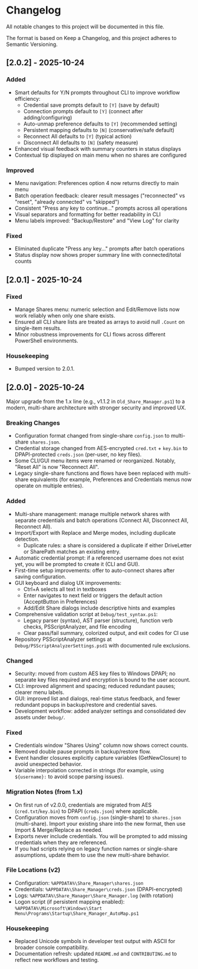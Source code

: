 # Changelog

All notable changes to this project will be documented in this file.

The format is based on Keep a Changelog, and this project adheres to Semantic Versioning.

## [2.0.2] - 2025-10-24

### Added
- Smart defaults for Y/N prompts throughout CLI to improve workflow efficiency:
  - Credential save prompts default to `[Y]` (save by default)
  - Connection prompts default to `[Y]` (connect after adding/configuring)
  - Auto-unmap preference defaults to `[Y]` (recommended setting)
  - Persistent mapping defaults to `[N]` (conservative/safe default)
  - Reconnect All defaults to `[Y]` (typical action)
  - Disconnect All defaults to `[N]` (safety measure)
- Enhanced visual feedback with summary counters in status displays
- Contextual tip displayed on main menu when no shares are configured

### Improved
- Menu navigation: Preferences option 4 now returns directly to main menu
- Batch operation feedback: clearer result messages ("reconnected" vs "reset", "already connected" vs "skipped")
- Consistent "Press any key to continue..." prompts across all operations
- Visual separators and formatting for better readability in CLI
- Menu labels improved: "Backup/Restore" and "View Log" for clarity

### Fixed
- Eliminated duplicate "Press any key..." prompts after batch operations
- Status display now shows proper summary line with connected/total counts

## [2.0.1] - 2025-10-24

### Fixed
- Manage Shares menu: numeric selection and Edit/Remove lists now work reliably when only one share exists.
- Ensured all CLI share lists are treated as arrays to avoid null `.Count` on single-item results.
- Minor robustness improvements for CLI flows across different PowerShell environments.

### Housekeeping
- Bumped version to 2.0.1.

## [2.0.0] - 2025-10-24

Major upgrade from the 1.x line (e.g., v1.1.2 in `Old_Share_Manager.ps1`) to a modern, multi-share architecture with stronger security and improved UX.

### Breaking Changes
- Configuration format changed from single-share `config.json` to multi-share `shares.json`.
- Credential storage changed from AES-encrypted `cred.txt` + `key.bin` to DPAPI-protected `creds.json` (per-user, no key files).
- Some CLI/GUI menu items were renamed or reorganized. Notably, "Reset All" is now "Reconnect All".
- Legacy single-share functions and flows have been replaced with multi-share equivalents (for example, Preferences and Credentials menus now operate on multiple entries).

### Added
- Multi-share management: manage multiple network shares with separate credentials and batch operations (Connect All, Disconnect All, Reconnect All).
- Import/Export with Replace and Merge modes, including duplicate detection.
  - Duplicate rules: a share is considered a duplicate if either DriveLetter or SharePath matches an existing entry.
- Automatic credential prompt: if a referenced username does not exist yet, you will be prompted to create it (CLI and GUI).
- First-time setup improvements: offer to auto-connect shares after saving configuration.
- GUI keyboard and dialog UX improvements:
  - Ctrl+A selects all text in textboxes
  - Enter navigates to next field or triggers the default action (AcceptButton in Preferences)
  - Add/Edit Share dialogs include descriptive hints and examples
- Comprehensive validation script at `Debug/test_syntax.ps1`:
  - Legacy parser (syntax), AST parser (structure), function verb checks, PSScriptAnalyzer, and file encoding
  - Clear pass/fail summary, colorized output, and exit codes for CI use
- Repository PSScriptAnalyzer settings at `Debug/PSScriptAnalyzerSettings.psd1` with documented rule exclusions.

### Changed
- Security: moved from custom AES key files to Windows DPAPI; no separate key files required and encryption is bound to the user account.
- CLI: improved alignment and spacing; reduced redundant pauses; clearer menu labels.
- GUI: improved list and dialogs, real-time status feedback, and fewer redundant popups in backup/restore and credential saves.
- Development workflow: added analyzer settings and consolidated dev assets under `Debug/`.

### Fixed
- Credentials window "Shares Using" column now shows correct counts.
- Removed double pause prompts in backup/restore flow.
- Event handler closures explicitly capture variables (GetNewClosure) to avoid unexpected behavior.
- Variable interpolation corrected in strings (for example, using `${username}:` to avoid scope parsing issues).

### Migration Notes (from 1.x)
- On first run of v2.0.0, credentials are migrated from AES (`cred.txt`/`key.bin`) to DPAPI (`creds.json`) where applicable.
- Configuration moves from `config.json` (single-share) to `shares.json` (multi-share). Import your existing share into the new format, then use Import & Merge/Replace as needed.
- Exports never include credentials. You will be prompted to add missing credentials when they are referenced.
- If you had scripts relying on legacy function names or single-share assumptions, update them to use the new multi-share behavior.

### File Locations (v2)
- Configuration: `%APPDATA%\Share_Manager\shares.json`
- Credentials: `%APPDATA%\Share_Manager\creds.json` (DPAPI-encrypted)
- Logs: `%APPDATA%\Share_Manager\Share_Manager.log` (with rotation)
- Logon script (if persistent mapping enabled): `%APPDATA%\Microsoft\Windows\Start Menu\Programs\Startup\Share_Manager_AutoMap.ps1`

### Housekeeping
- Replaced Unicode symbols in developer test output with ASCII for broader console compatibility.
- Documentation refresh: updated `README.md` and `CONTRIBUTING.md` to reflect new workflows and testing.
